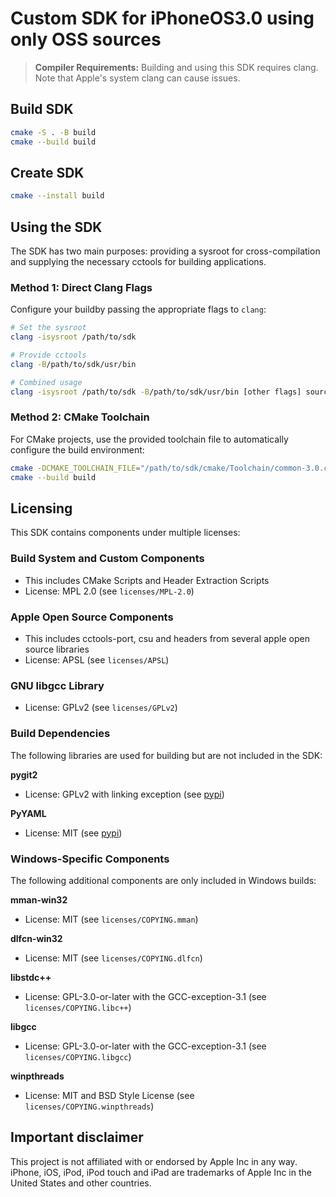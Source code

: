 # Custom SDK for iPhoneOS3.0 using only OSS sources

> **Compiler Requirements:** Building and using this SDK requires clang. Note that Apple's system clang can cause issues.

## Build SDK
```bash
cmake -S . -B build
cmake --build build
```

## Create SDK
```bash
cmake --install build
```

## Using the SDK

The SDK has two main purposes: providing a sysroot for cross-compilation and supplying the necessary cctools for building applications.

### Method 1: Direct Clang Flags

Configure your buildby passing the appropriate flags to `clang`:

```bash
# Set the sysroot
clang -isysroot /path/to/sdk

# Provide cctools
clang -B/path/to/sdk/usr/bin

# Combined usage
clang -isysroot /path/to/sdk -B/path/to/sdk/usr/bin [other flags] source.c
```

### Method 2: CMake Toolchain

For CMake projects, use the provided toolchain file to automatically configure the build environment:

```bash
cmake -DCMAKE_TOOLCHAIN_FILE="/path/to/sdk/cmake/Toolchain/common-3.0.cmake" -S . -B build
cmake --build build
```

## Licensing 

This SDK contains components under multiple licenses:

### Build System and Custom Components
- This includes CMake Scripts and Header Extraction Scripts
- License: MPL 2.0 (see `licenses/MPL-2.0`)

### Apple Open Source Components
- This includes cctools-port, csu and headers from several apple open source libraries
- License: APSL (see `licenses/APSL`)

### GNU libgcc Library
- License: GPLv2 (see `licenses/GPLv2`)

### Build Dependencies
The following libraries are used for building but are not included in the SDK:

**pygit2**
- License: GPLv2 with linking exception (see [pypi](https://pypi.org/project/pygit2/))

**PyYAML**
- License: MIT (see [pypi](https://pypi.org/project/PyYAML/))

### Windows-Specific Components
The following additional components are only included in Windows builds:

**mman-win32**
- License: MIT (see `licenses/COPYING.mman`)

**dlfcn-win32**
- License: MIT (see `licenses/COPYING.dlfcn`)

**libstdc++**
- License: GPL-3.0-or-later with the GCC-exception-3.1 (see `licenses/COPYING.libc++`)

**libgcc**
- License: GPL-3.0-or-later with the GCC-exception-3.1 (see `licenses/COPYING.libgcc`)

**winpthreads**
- License: MIT and BSD Style License (see `licenses/COPYING.winpthreads`)

## Important disclaimer

This project is not affiliated with or endorsed by Apple Inc in any way. iPhone, iOS, iPod, iPod touch and iPad are trademarks of Apple Inc in the United States and other countries.